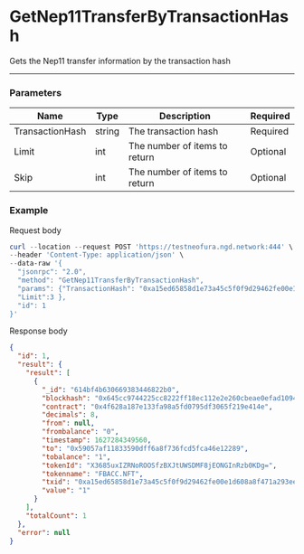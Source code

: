# GetNep11TransferByTransactionHash
Gets the Nep11 transfer information by the transaction hash
<hr>

### Parameters

|    Name    | Type | Description | Required |
| ---------- | --- |    ------    | ----|
| TransactionHash     | string| The transaction hash | Required |
| Limit    | int|  The number of items to return| Optional|
| Skip    | int|  The number of items to return| Optional |


### Example

Request body

```powershell
curl --location --request POST 'https://testneofura.ngd.network:444' \
--header 'Content-Type: application/json' \
--data-raw '{
  "jsonrpc": "2.0",
  "method": "GetNep11TransferByTransactionHash",
  "params": {"TransactionHash": "0xa15ed65858d1e73a45c5f0f9d29462fe00e1d608a8f471a293eeda80ac28294b",
  "Limit":3 },
  "id": 1
}'
```

Response body

```json
{
  "id": 1,
  "result": {
    "result": [
      {
        "_id": "614bf4b630669383446822b0",
        "blockhash": "0x645cc9744225cc8222ff18ec112e2e260cbeae0efad1094b9bc98930afb84304",
        "contract": "0x4f628a187e133fa98a5fd0795df3065f219e414e",
        "decimals": 8,
        "from": null,
        "frombalance": "0",
        "timestamp": 1627284349560,
        "to": "0x59057af11833590dff6a8f736fcd5fca46e12289",
        "tobalance": "1",
        "tokenId": "X3685uxIZRNoROOSfzBXJtUWSDMF8jEONGInRzb0KDg=",
        "tokenname": "FBACC.NFT",
        "txid": "0xa15ed65858d1e73a45c5f0f9d29462fe00e1d608a8f471a293eeda80ac28294b",
        "value": "1"
      }
    ],
    "totalCount": 1
  },
  "error": null
}
```
